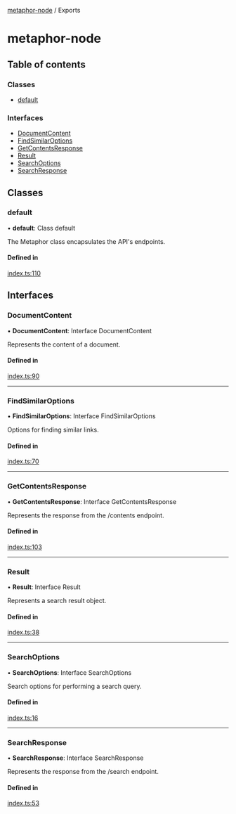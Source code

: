 [metaphor-node](README.md) / Exports

# metaphor-node

## Table of contents

### Classes

- [default](undefined)

### Interfaces

- [DocumentContent](undefined)
- [FindSimilarOptions](undefined)
- [GetContentsResponse](undefined)
- [Result](undefined)
- [SearchOptions](undefined)
- [SearchResponse](undefined)

## Classes

### default

• **default**: Class default

The Metaphor class encapsulates the API's endpoints.

#### Defined in

[index.ts:110](https://github.com/metaphorsystems/metaphor-node/blob/902033d/packages/core/src/index.ts#L110)

## Interfaces

### DocumentContent

• **DocumentContent**: Interface DocumentContent

Represents the content of a document.

#### Defined in

[index.ts:90](https://github.com/metaphorsystems/metaphor-node/blob/902033d/packages/core/src/index.ts#L90)

___

### FindSimilarOptions

• **FindSimilarOptions**: Interface FindSimilarOptions

Options for finding similar links.

#### Defined in

[index.ts:70](https://github.com/metaphorsystems/metaphor-node/blob/902033d/packages/core/src/index.ts#L70)

___

### GetContentsResponse

• **GetContentsResponse**: Interface GetContentsResponse

Represents the response from the /contents endpoint.

#### Defined in

[index.ts:103](https://github.com/metaphorsystems/metaphor-node/blob/902033d/packages/core/src/index.ts#L103)

___

### Result

• **Result**: Interface Result

Represents a search result object.

#### Defined in

[index.ts:38](https://github.com/metaphorsystems/metaphor-node/blob/902033d/packages/core/src/index.ts#L38)

___

### SearchOptions

• **SearchOptions**: Interface SearchOptions

Search options for performing a search query.

#### Defined in

[index.ts:16](https://github.com/metaphorsystems/metaphor-node/blob/902033d/packages/core/src/index.ts#L16)

___

### SearchResponse

• **SearchResponse**: Interface SearchResponse

Represents the response from the /search endpoint.

#### Defined in

[index.ts:53](https://github.com/metaphorsystems/metaphor-node/blob/902033d/packages/core/src/index.ts#L53)
